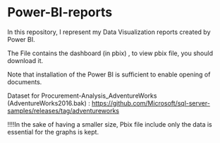 # Power-BI-reports


In this repository, I represent my Data Visualization reports created by Power BI. 

The File contains the dashboard (in pbix) , to view pbix file, you should download it. 

Note that installation of the Power BI is sufficient to enable opening of documents.


Dataset for Procurement-Analysis_AdventureWorks (AdventureWorks2016.bak) : https://github.com/Microsoft/sql-server-samples/releases/tag/adventureworks  


!!!!In the sake of  having a smaller size, Pbix file include only the data is essential for the graphs is kept.
